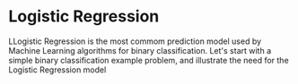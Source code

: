 # Logistic Regression

LLogistic Regression is the most commom prediction model used by Machine Learning algorithms for binary classification. Let's start with a simple binary classification example problem, and illustrate the need for the Logistic Regression model
